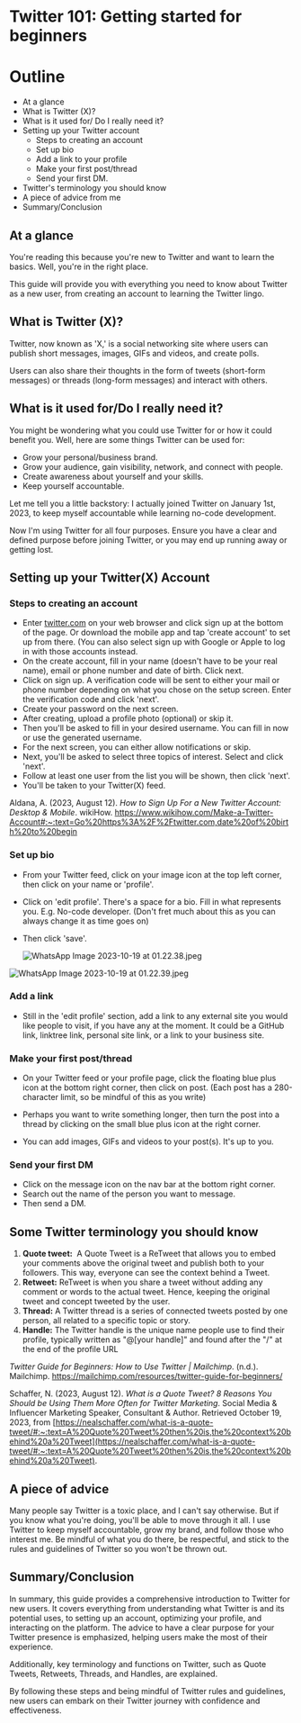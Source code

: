 # Twitter 101: Getting started for beginners

# Outline

- At a glance
- What is Twitter (X)?
- What is it used for/ Do I really need it?
- Setting up your Twitter account
    - Steps to creating an account
    - Set up bio
    - Add a link to your profile
    - Make your first post/thread
    - Send your first DM.
- Twitter's terminology you should know
- A piece of advice from me
- Summary/Conclusion

## **At a glance**

You're reading this because you're new to Twitter and want to learn the basics. Well, you're in the right place.

This guide will provide you with everything you need to know about Twitter as a new user, from creating an account to learning the Twitter lingo.

## **What is Twitter (X)?**

Twitter, now known as 'X,' is a social networking site where users can publish short messages, images, GIFs and videos, and create polls.

Users can also share their thoughts in the form of tweets (short-form messages) or threads (long-form messages) and interact with others.

## **What is it used for/Do I really need it?**

You might be wondering what you could use Twitter for or how it could benefit you. Well, here are some things Twitter can be used for:

- Grow your personal/business brand.
- Grow your audience, gain visibility, network, and connect with people.
- Create awareness about yourself and your skills.
- Keep yourself accountable.

Let me tell you a little backstory: I actually joined Twitter on January 1st, 2023, to keep myself accountable while learning no-code development.

Now I'm using Twitter for all four purposes. Ensure you have a clear and defined purpose before joining Twitter, or you may end up running away or getting lost.

## **Setting up your Twitter(X) Account**

### **Steps to creating an account**

- Enter [twitter.com](https://twitter.com/) on your web browser and click sign up at the bottom of the page. Or download the mobile app and tap 'create account' to set up from there. (You can also select sign up with Google or Apple to log in with those accounts instead.
- On the create account, fill in your name (doesn't have to be your real name), email or phone number and date of birth. Click next.
- Click on sign up. A verification code will be sent to either your mail or phone number depending on what you chose on the setup screen. Enter the verification code and click 'next'.
- Create your password on the next screen.
- After creating, upload a profile photo (optional) or skip it.
- Then you'll be asked to fill in your desired username. You can fill in now or use the generated username.
- For the next screen, you can either allow notifications or skip.
- Next, you'll be asked to select three topics of interest. Select and click 'next'.
- Follow at least one user from the list you will be shown, then click 'next'.
- You'll be taken to your Twitter(X) feed.

Aldana, A. (2023, August 12). *How to Sign Up For a New Twitter Account: Desktop & Mobile*. wikiHow. https://www.wikihow.com/Make-a-Twitter-Account#:~:text=Go%20https%3A%2F%2Ftwitter.com,date%20of%20birth%20to%20begin

### **Set up bio**

- From your Twitter feed, click on your image icon at the top left corner, then click on your name or 'profile'.
- Click on 'edit profile'. There's a space for a bio. Fill in what represents you. E.g. No-code developer. (Don't fret much about this as you can always change it as time goes on)

- Then click 'save'.
    
    ![WhatsApp Image 2023-10-19 at 01.22.38.jpeg](Twitter%20101%20Getting%20Started%20for%20Beginners%20b7814420bac34dd7b44959ad3e5547a5/WhatsApp_Image_2023-10-19_at_01.22.38.jpeg)
    

![WhatsApp Image 2023-10-19 at 01.22.39.jpeg](Twitter%20101%20Getting%20Started%20for%20Beginners%20b7814420bac34dd7b44959ad3e5547a5/WhatsApp_Image_2023-10-19_at_01.22.39.jpeg)

### **Add a link**

- Still in the 'edit profile' section, add a link to any external site you would like people to visit, if you have any at the moment. It could be a GitHub link, linktree link, personal site link, or a link to your business site.

### **Make your first post/thread**

- On your Twitter feed or your profile page, click the floating blue plus icon at the bottom right corner, then click on post. (Each post has a 280-character limit, so be mindful of this as you write)
- Perhaps you want to write something longer, then turn the post into a thread by clicking on the small blue plus icon at the right corner.

- You can add images, GIFs and videos to your post(s). It's up to you.
    
### **Send your first DM**

- Click on the message icon on the nav bar at the bottom right corner.
- Search out the name of the person you want to message.
- Then send a DM.

## **Some Twitter terminology you should know**

1. **Quote tweet:**  A Quote Tweet is a ReTweet that allows you to embed your comments above the original tweet and publish both to your followers. This way, everyone can see the context behind a Tweet.
2. **Retweet:** ReTweet is when you share a tweet without adding any comment or words to the actual tweet. Hence, keeping the original tweet and concept tweeted by the user.
3. **Thread:** A Twitter thread is a series of connected tweets posted by one person, all related to a specific topic or story.
4. **Handle:** The Twitter handle is the unique name people use to find their profile, typically written as "@[your handle]" and found after the "/" at the end of the profile URL

*Twitter Guide for Beginners: How to Use Twitter | Mailchimp*. (n.d.). Mailchimp. https://mailchimp.com/resources/twitter-guide-for-beginners/

Schaffer, N. (2023, August 12). *What is a Quote Tweet? 8 Reasons You Should be Using Them More Often for Twitter Marketing*. Social Media & Influencer Marketing Speaker, Consultant & Author. Retrieved October 19, 2023, from [https://nealschaffer.com/what-is-a-quote-tweet/#:~:text=A%20Quote%20Tweet%20then%20is,the%20context%20behind%20a%20Tweet](https://nealschaffer.com/what-is-a-quote-tweet/#:~:text=A%20Quote%20Tweet%20then%20is,the%20context%20behind%20a%20Tweet).

## **A piece of advice**

Many people say Twitter is a toxic place, and I can't say otherwise. But if you know what you're doing, you'll be able to move through it all. I use Twitter to keep myself accountable, grow my brand, and follow those who interest me. Be mindful of what you do there, be respectful, and stick to the rules and guidelines of Twitter so you won't be thrown out.

## **Summary/Conclusion**

In summary, this guide provides a comprehensive introduction to Twitter for new users. It covers everything from understanding what Twitter is and its potential uses, to setting up an account, optimizing your profile, and interacting on the platform. The advice to have a clear purpose for your Twitter presence is emphasized, helping users make the most of their experience.

Additionally, key terminology and functions on Twitter, such as Quote Tweets, Retweets, Threads, and Handles, are explained.

By following these steps and being mindful of Twitter rules and guidelines, new users can embark on their Twitter journey with confidence and effectiveness.
